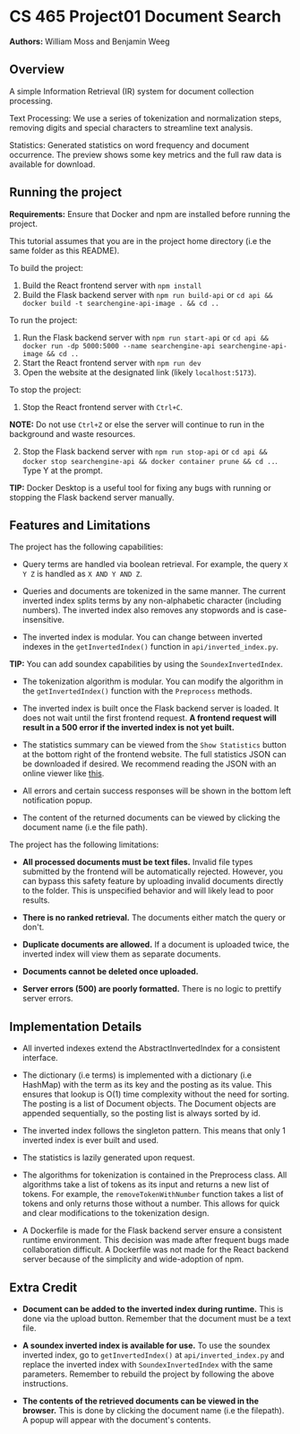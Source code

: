 # CS 465 Project01 Document Search
**Authors:** William Moss and Benjamin Weeg


## Overview
A simple Information Retrieval (IR) system for document collection processing.

Text Processing:
We use a series of tokenization and normalization steps, 
removing digits and special characters to streamline text analysis.

Statistics: 
Generated statistics on word frequency and document occurrence.
The preview shows some key metrics and the full raw data is available for download.


## Running the project

**Requirements:** Ensure that Docker and npm are installed before running the project. 

This tutorial assumes that you are in the project home directory (i.e the same folder as this README).

To build the project:

1) Build the React frontend server with `npm install`
2) Build the Flask backend server with `npm run build-api` or `cd api && docker build -t searchengine-api-image . && cd ..`

To run the project:

1) Run the Flask backend server with `npm run start-api` or `cd api && docker run -dp 5000:5000 --name searchengine-api searchengine-api-image && cd ..`
2) Start the React frontend server with `npm run dev`
3) Open the website at the designated link (likely `localhost:5173`).

To stop the project:

1) Stop the React frontend server with `Ctrl+C`. 

**NOTE:** Do not use `Ctrl+Z` or else the server will continue to run in 
the background and waste resources.

2) Stop the Flask backend server with `npm run stop-api` or `cd api && docker stop searchengine-api && docker container prune && cd ..`. Type Y at the prompt.

**TIP:** Docker Desktop is a useful tool for fixing any bugs with running or stopping the Flask backend server manually.


## Features and Limitations

The project has the following capabilities:

- Query terms are handled via boolean retrieval. For example, the query `X Y Z` 
is handled as `X AND Y AND Z`. 

- Queries and documents are tokenized in the same manner. The current 
inverted index splits terms by any non-alphabetic character (including numbers). 
The inverted index also removes any stopwords and is case-insensitive.

- The inverted index is modular. You can change between inverted indexes in the 
`getInvertedIndex()` function in `api/inverted_index.py`.  

**TIP:** You can add soundex capabilities by using the `SoundexInvertedIndex`.

- The tokenization algorithm is modular. You can modify the algorithm in 
the `getInvertedIndex()` function with the `Preprocess` methods. 

- The inverted index is built once the Flask backend server is loaded. It does 
not wait until the first frontend request. **A frontend request will result in a 500
error if the inverted index is not yet built.**

- The statistics summary can be viewed from the `Show Statistics` button at the 
bottom right of the frontend website. The full statistics JSON can be downloaded 
if desired. We recommend reading the JSON with an online viewer like 
[this](https://jsonviewer.stack.hu/).

- All errors and certain success responses will be shown in the bottom left 
notification popup.

- The content of the returned documents can be viewed by clicking the document name
(i.e the file path).

The project has the following limitations:

- **All processed documents must be text files.** Invalid file types submitted 
by the frontend will be automatically rejected. However, you can bypass this 
safety feature by uploading invalid documents directly to the folder. This is 
unspecified behavior and will likely lead to poor results.

- **There is no ranked retrieval.** The documents either match the query or don't.

- **Duplicate documents are allowed.** If a document is uploaded twice, the inverted
index will view them as separate documents.

- **Documents cannot be deleted once uploaded.** 

- **Server errors (500) are poorly formatted.** There is no logic to prettify server
errors.


## Implementation Details

- All inverted indexes extend the AbstractInvertedIndex for a consistent interface. 

- The dictionary (i.e terms) is implemented with a dictionary (i.e HashMap) 
with the term as its key and the posting as its value. This ensures that lookup 
is O(1) time complexity without the need for sorting. The posting is a list of
Document objects. The Document objects are appended sequentially, so the posting
list is always sorted by id.

- The inverted index follows the singleton pattern. This means that only 1
inverted index is ever built and used.

- The statistics is lazily generated upon request. 

- The algorithms for tokenization is contained in the Preprocess class. All algorithms
take a list of tokens as its input and returns a new list of tokens. For example, 
the `removeTokenWithNumber` function takes a list of tokens and only returns those
without a number. This allows for quick and clear modifications to the tokenization
design. 

- A Dockerfile is made for the Flask backend server ensure a consistent runtime
environment. This decision was made after frequent bugs made collaboration difficult.
A Dockerfile was not made for the React backend server because of the simplicity 
and wide-adoption of npm. 


## Extra Credit

- **Document can be added to the inverted index during runtime.** This is done via the upload button. Remember that the document must be a text file.

- **A soundex inverted index is available for use.** To use the soundex inverted index, go to `getInvertedIndex()` at `api/inverted_index.py` and replace the inverted index with `SoundexInvertedIndex` with the same parameters. Remember to rebuild the project by following the above instructions. 

- **The contents of the retrieved documents can be viewed in the browser.** This is done by clicking the document name (i.e the filepath). A popup will appear with the document's contents. 